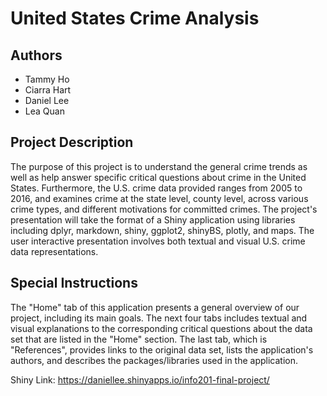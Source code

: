 # United States Crime Analysis

## Authors
- Tammy Ho
- Ciarra Hart
- Daniel Lee
- Lea Quan

## Project Description
The purpose of this project is to understand the general crime trends as well as help answer specific critical questions about crime in the United States. Furthermore, the U.S. crime data provided ranges from 2005 to 2016, and examines crime at the state level, county level, across various crime types, and different motivations for committed crimes. The project's presentation will take the format of a Shiny application using libraries including dplyr, markdown, shiny, ggplot2, shinyBS, plotly, and maps. The user interactive presentation involves both textual and visual U.S. crime data representations.

## Special Instructions
The "Home" tab of this application presents a general overview of our project, including its main goals. The next four tabs includes textual and visual explanations to the corresponding critical questions about the data set that are listed in the "Home" section. The last tab, which is "References", provides links to the original data set, lists the application's authors, and describes the packages/libraries used in the application.
  
Shiny Link: https://daniellee.shinyapps.io/info201-final-project/